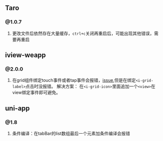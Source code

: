 ## Taro
### @1.0.7
1. 更改文件后依然存在大量缓存，`ctrl+c`关闭再重启后，可能出现其他错误，需要再重启



## iview-weapp
### @2.0.0
1. 在grid组件绑定touch事件或者tap事件会报错，[issue](https://github.com/TalkingData/iview-weapp/issues/77),但是在绑定`<i-grid-label>`点击时没报错。
解决方案： 在`<i-grid-icon>`里面追加一个`<view>`在view绑定事件即可避免。


## uni-app 
### @1.8

1. 条件编译：在tabBar的list数组最后一个元素加条件编译会报错

